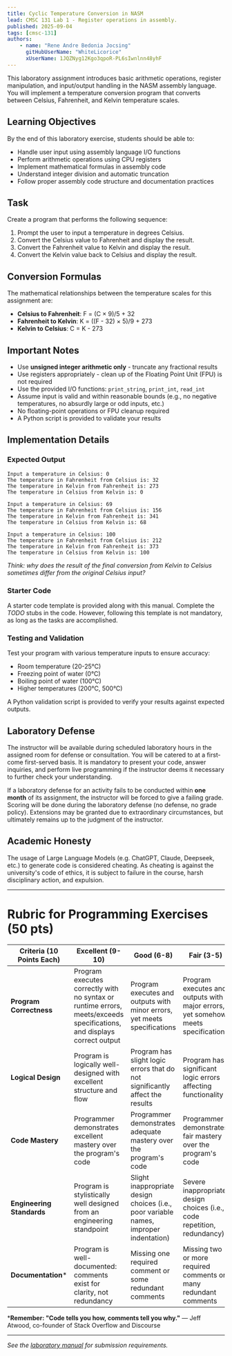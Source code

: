 ```yaml
---
title: Cyclic Temperature Conversion in NASM
lead: CMSC 131 Lab 1 - Register operations in assembly.
published: 2025-09-04
tags: [cmsc-131]
authors:
    - name: "Rene Andre Bedonia Jocsing"
      gitHubUserName: "WhiteLicorice"
      xUserName: 1JQZNyg12Kgo3qpoR-PL6sIwnlnn48yhF
---
```


This laboratory assignment introduces basic arithmetic operations, register manipulation, and input/output handling in the NASM assembly language. You will implement a temperature conversion program that converts between Celsius, Fahrenheit, and Kelvin temperature scales.

## Learning Objectives

By the end of this laboratory exercise, students should be able to:

- Handle user input using assembly language I/O functions
- Perform arithmetic operations using CPU registers
- Implement mathematical formulas in assembly code
- Understand integer division and automatic truncation
- Follow proper assembly code structure and documentation practices

## Task

Create a program that performs the following sequence:

1. Prompt the user to input a temperature in degrees Celsius.
2. Convert the Celsius value to Fahrenheit and display the result.
3. Convert the Fahrenheit value to Kelvin and display the result.
4. Convert the Kelvin value back to Celsius and display the result.

## Conversion Formulas

The mathematical relationships between the temperature scales for this assignment are:

- **Celsius to Fahrenheit**: F = (C × 9)/5 + 32
- **Fahrenheit to Kelvin**: K = ((F - 32) × 5)/9 + 273
- **Kelvin to Celsius**: C = K - 273

## Important Notes

- Use **unsigned integer arithmetic only** - truncate any fractional results
- Use registers appropriately - clean up of the Floating Point Unit (FPU) is not required
- Use the provided I/O functions: `print_string`, `print_int`, `read_int`
- Assume input is valid and within reasonable bounds (e.g., no negative temperatures, no absurdly large or odd inputs, etc.)
- No floating-point operations or FPU cleanup required
- A Python script is provided to validate your results

## Implementation Details

### Expected Output

```
Input a temperature in Celsius: 0  
The temperature in Fahrenheit from Celsius is: 32
The temperature in Kelvin from Fahrenheit is: 273
The temperature in Celsius from Kelvin is: 0

Input a temperature in Celsius: 69
The temperature in Fahrenheit from Celsius is: 156
The temperature in Kelvin from Fahrenheit is: 341
The temperature in Celsius from Kelvin is: 68

Input a temperature in Celsius: 100
The temperature in Fahrenheit from Celsius is: 212
The temperature in Kelvin from Fahrenheit is: 373
The temperature in Celsius from Kelvin is: 100
```

*Think: why does the result of the final conversion from Kelvin to Celsius sometimes differ from the original Celsius input?*

### Starter Code

A starter code template is provided along with this manual. Complete the *TODO* stubs in the code. However, following this template is not mandatory, as long as the tasks are accomplished.

### Testing and Validation

Test your program with various temperature inputs to ensure accuracy:

- Room temperature (20-25°C)
- Freezing point of water (0°C)
- Boiling point of water (100°C)
- Higher temperatures (200°C, 500°C)

A Python validation script is provided to verify your results against expected outputs.

## Laboratory Defense

The instructor will be available during scheduled laboratory hours in the assigned room for defense or consultation. You will be catered to at a first-come first-served basis. It is mandatory to present your code, answer inquiries, and perform live programming if the instructor deems it necessary to further check your understanding.

If a laboratory defense for an activity fails to be conducted within **one month** of its assignment, the instructor will be forced to give a failing grade. Scoring will be done during the laboratory defense (no defense, no grade policy). Extensions may be granted due to extraordinary circumstances, but ultimately remains up to the judgment of the instructor.

## Academic Honesty

The usage of Large Language Models (e.g. ChatGPT, Claude, Deepseek, etc.) to generate code is considered cheating. As cheating is against the university's code of ethics, it is subject to failure in the course, harsh disciplinary action, and expulsion.

---

# Rubric for Programming Exercises (50 pts)

| **Criteria (10 Points Each)** | **Excellent (9-10)** | **Good (6-8)** | **Fair (3-5)** | **Poor (0-2)** |
|---|---|---|---|---|
| **Program Correctness** | Program executes correctly with no syntax or runtime errors, meets/exceeds specifications, and displays correct output | Program executes and outputs with minor errors, yet meets specifications | Program executes and outputs with major errors, yet somehow meets specifications | Program does not execute or does not meet specs |
| **Logical Design** | Program is logically well-designed with excellent structure and flow | Program has slight logic errors that do not significantly affect the results | Program has significant logic errors affecting functionality | Program logic is fundamentally incorrect |
| **Code Mastery** | Programmer demonstrates excellent mastery over the program's code | Programmer demonstrates adequate mastery over the program's code | Programmer demonstrates fair mastery over the program's code | Programmer demonstrates poor mastery over the program's code |
| **Engineering Standards** | Program is stylistically well designed from an engineering standpoint | Slight inappropriate design choices (i.e., poor variable names, improper indentation) | Severe inappropriate design choices (i.e., code repetition, redundancy) | Program is poorly written |
| **Documentation*** | Program is well-documented: comments exist for clarity, not redundancy | Missing one required comment or some redundant comments | Missing two or more required comments or many redundant comments | Most documentation missing or most documentation is redundant |

***Remember: "Code tells you how, comments tell you why."** — Jeff Atwood, co-founder of Stack Overflow and Discourse

---

*See the [laboratory manual](https://drive.google.com/file/d/1JQZNyg12Kgo3qpoR-PL6sIwnlnn48yhF/view?usp=drive_link) for submission requirements.*